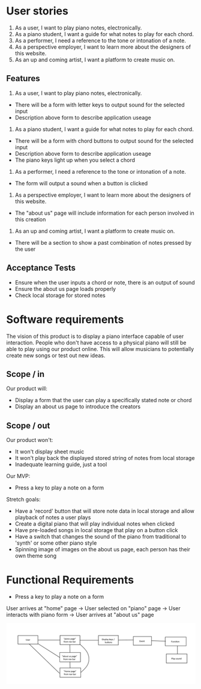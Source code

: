 # User stories

1. As a user, I want to play piano notes, electronically.
1. As a piano student, I want a guide for what notes to play for each chord.
1. As a performer, I need a reference to the tone or intonation of a note.
1. As a perspective employer, I want to learn more about the designers of this website.
1. As an up and coming artist, I want a platform to create music on.

## Features

1. As a user, I want to play piano notes, electronically.
  - There will be a form with letter keys to output sound for the selected input
  - Description above form to describe application useage
1. As a piano student, I want a guide for what notes to play for each chord.
  - There will be a form with chord buttons to output sound for the selected input
  - Description above form to describe application useage
  - The piano keys light up when you select a chord
1. As a performer, I need a reference to the tone or intonation of a note.
  - The form will output a sound when a button is clicked
1. As a perspective employer, I want to learn more about the designers of this website.
  - The "about us" page will include information for each person involved in this creation
1. As an up and coming artist, I want a platform to create music on.
  - There will be a section to show a past combination of notes pressed by the user

## Acceptance Tests

  - Ensure when the user inputs a chord or note, there is an output of sound
  - Ensure the about us page loads properly
  - Check local storage for stored notes

# Software requirements

The vision of this product is to display a piano interface capable of user interaction. People who don't have access to a physical piano will still be able to play using our product online. This will allow musicians to potentially create new songs or test out new ideas.

## Scope / in

Our product will:
- Display a form that the user can play a specifically stated note or chord
- Display an about us page to introduce the creators

## Scope / out

Our product won't:
- It won't display sheet music
- It won't play back the displayed stored string of notes from local storage
- Inadequate learning guide, just a tool

Our MVP:
- Press a key to play a note on a form

Stretch goals:
- Have a 'record' button that will store note data in local storage and allow playback of notes a user plays
- Create a digital piano that will play individual notes when clicked
- Have pre-loaded songs in local storage that play on a button click
- Have a switch that changes the sound of the piano from traditional to 'synth' or some other piano style
- Spinning image of images on the about us page, each person has their own theme song

# Functional Requirements

- Press a key to play a note on a form

User arrives at "home" page -> User selected on "piano" page -> User interacts with piano form -> User arrives at "about us" page

![image](./img/DM.jpg)